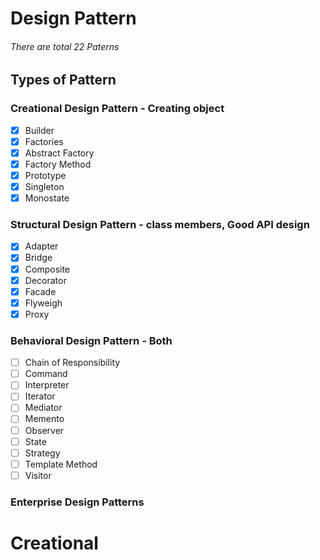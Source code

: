# Design Pattern

###### There are total 22 Paterns

## Types of Pattern

### Creational Design Pattern - Creating object

- [X]  Builder
- [X]  Factories
  - [X]  Abstract Factory
  - [X]  Factory Method
- [X]  Prototype
- [X]  Singleton
  - [X]  Monostate

### Structural Design Pattern  - class members, Good API design

- [X]  Adapter
- [X]  Bridge
- [X]  Composite
- [X]  Decorator
- [X]  Facade
- [X]  Flyweigh
- [X]  Proxy

### Behavioral Design Pattern - Both

- [ ]  Chain of Responsibility
- [ ]  Command
- [ ]  Interpreter
- [ ]  Iterator
- [ ]  Mediator
- [ ]  Memento
- [ ]  Observer
- [ ]  State
- [ ]  Strategy
- [ ]  Template Method
- [ ]  Visitor

### Enterprise Design Patterns

# Creational
